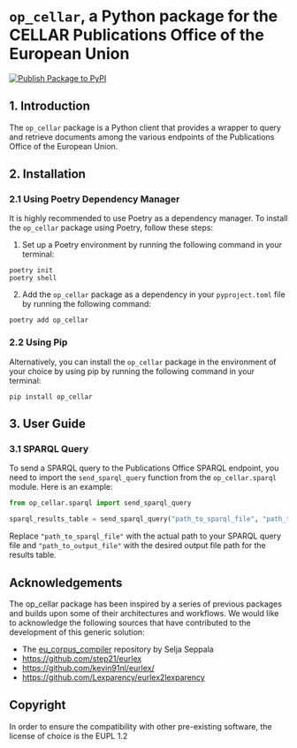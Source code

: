 # `op_cellar`, a Python package for the CELLAR Publications Office of the European Union

[![Publish Package to PyPI](https://github.com/AlessioNar/op_cellar/actions/workflows/publish.yml/badge.svg)](https://github.com/AlessioNar/op_cellar/actions/workflows/publish.yml)

## 1. Introduction

The `op_cellar` package is a Python client that provides a wrapper to query and retrieve documents among the various endpoints of the Publications Office of the European Union.

## 2. Installation

### 2.1 Using Poetry Dependency Manager

It is highly recommended to use Poetry as a dependency manager. To install the `op_cellar` package using Poetry, follow these steps:

1. Set up a Poetry environment by running the following command in your terminal:

```
poetry init
poetry shell
```

2. Add the `op_cellar` package as a dependency in your `pyproject.toml` file by running the following command:

```
poetry add op_cellar
```

### 2.2 Using Pip

Alternatively, you can install the `op_cellar` package in the environment of your choice by using pip by running the following command in your terminal:

```
pip install op_cellar
```

## 3. User Guide

### 3.1 SPARQL Query

To send a SPARQL query to the Publications Office SPARQL endpoint, you need to import the `send_sparql_query` function from the `op_cellar.sparql` module. Here is an example:

```python
from op_cellar.sparql import send_sparql_query

sparql_results_table = send_sparql_query("path_to_sparql_file", "path_to_output_file")
```

Replace `"path_to_sparql_file"` with the actual path to your SPARQL query file and `"path_to_output_file"` with the desired output file path for the results table.

## Acknowledgements

The op_cellar package has been inspired by a series of previous packages and builds upon some of their architectures and workflows. We would like to acknowledge the following sources that have contributed to the development of this generic solution:

* The [eu_corpus_compiler](https://github.com/seljaseppala/eu_corpus_compiler) repository by Selja Seppala
* https://github.com/step21/eurlex
* https://github.com/kevin91nl/eurlex/
* https://github.com/Lexparency/eurlex2lexparency

## Copyright

In order to ensure the compatibility with other pre-existing software, the license of choice is the EUPL 1.2